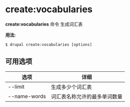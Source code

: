 # create:vocabularies
**create:vocabularies** 命令 生成词汇表

**用法:**
```
$ drupal create:vocabularies [options] 
```

## 可用选项
选项 | 详细
-------|-------------
--limit | 生成多少个词汇表
--name-words | 词汇表名称允许的最多单词数量
